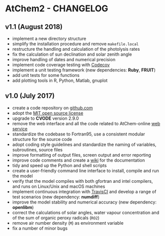 # AtChem2 - CHANGELOG

## v1.1 (August 2018)

- implement a new directory structure
- simplify the installation procedure and remove `makefile.local`
- restructure the handling and calculation of the photolysis rates
- fix the calculation of sun declination and solar zenith angle
- improve handling of dates and numerical precision
- implement code coverage testing with [Codecov](https://codecov.io/)
- implement a unit testing framework (new dependencies: **Ruby**, **FRUIT**)
- add unit tests for some functions
- add plotting tools in R, Python, Matlab, gnuplot

## v1.0 (July 2017)

- create a code repository on [github.com](https://github.com/)
- adopt the [MIT open source license](https://opensource.org/licenses/MIT)
- upgrade to **CVODE** version 2.9.0
- remove the web interface and all the code related to AtChem-online [web service](https://atchem.leeds.ac.uk/)
- standardize the codebase to Fortran95, use a consistent modular structure for the source code
- adopt coding style guidelines and standardize the naming of variables, subroutines, source files
- improve formatting of output files, screen output and error reporting
- improve code comments and create a [wiki](https://github.com/AtChem/AtChem2/wiki) for the documentation
- tidy and speed up the Python and shell scripts
- create a user-friendly command line interface to install, compile and run the model
- verify that the model compiles with both gfortran and intel compilers, and runs on Linux/Unix and macOS machines
- implement continuous integration with [TravisCI](https://travis-ci.org/) and develop a range of test scenarios (new dependency: **numdiff**)
- improve the model stability and numerical accuracy (new dependency: **openlibm**)
- correct the calculations of solar angles, water vapour concentration and of the sum of organic peroxy radicals (`RO2`)
- remove air number density (`M`) as environment variable
- fix a number of minor bugs
